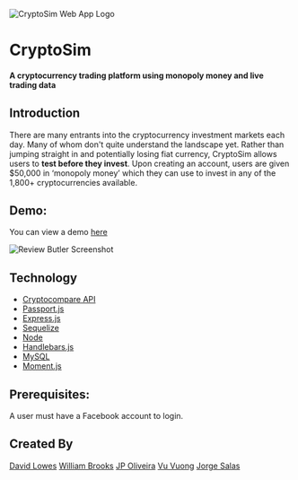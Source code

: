 
![CryptoSim Web App Logo](./public/assets/images/cryptosim-logo.png "CryptoSim Logo")

# CryptoSim
#### A cryptocurrency trading platform using monopoly money and live trading data

## Introduction
There are many entrants into the cryptocurrency investment markets each day. Many of whom don't quite understand the landscape yet. Rather than jumping straight in and potentially losing fiat currency, CryptoSim allows users to **test before they invest**. Upon creating an account, users are given $50,000 in ‘monopoly money’ which they can use to invest in any of the 1,800+ cryptocurrencies available.

## Demo:
You can view a demo [here](https://sleepy-journey-56725.herokuapp.com/) 

![Review Butler Screenshot](ReviewButler300.png "Review Butler Screenshot")

## Technology
* [Cryptocompare API](https://www.cryptocompare.com/api/#)
* [Passport.js](http://www.passportjs.org/)
* [Express.js](https://expressjs.com/)
* [Sequelize](http://docs.sequelizejs.com/)
* [Node](https://nodejs.org/)
* [Handlebars.js](handlebarsjs.com/)
* [MySQL](https://www.mysql.com/)
* [Moment.js](https://momentjs.com/)

## Prerequisites:
A user must have a Facebook account to login.

## Created By
[David Lowes](https://github.com/djlowes)
[William Brooks](https://github.com/thewillwill)
[JP Oliveira](https://github.com/JPauloBR)
[Vu Vuong](https://github.com/tsukoni)
[Jorge Salas](https://github.com/jorgesv16)
